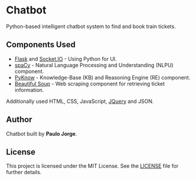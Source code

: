# Chatbot
Python-based intelligent chatbot system to find and book train tickets.

## Components Used
* [Flask](http://flask.pocoo.org/) and [Socket.IO](https://socket.io/) - Using Python for UI.
* [spaCy](https://spacy.io/) - Natural Language Processing and Understanding (NLPU) component.
* [PyKnow](https://pyknow.readthedocs.io/en/stable/) - Knowledge-Base (KB) and Reasoning Engine (RE) component.
* [Beautiful Soup](https://www.crummy.com/software/BeautifulSoup/bs4/doc/) - Web scraping component for retrieving ticket information.
 
Additionally used HTML, CSS, JavaScript, [JQuery](https://jquery.com/) and JSON.

## Author
Chatbot built by **Paulo Jorge**.

## License
This project is licensed under the MIT License. See the [LICENSE](LICENSE) file for further details.
